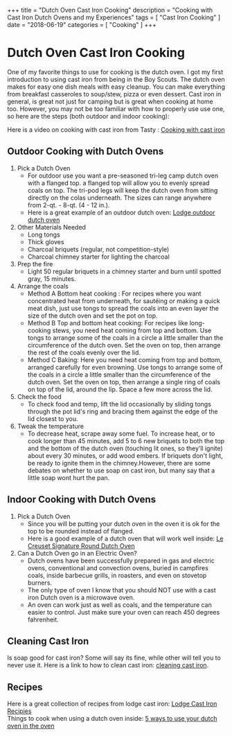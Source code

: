 +++
title = "Dutch Oven Cast Iron Cooking"
description = "Cooking with Cast Iron Dutch Ovens and my Experiences"
tags = [
    "Cast Iron Cooking"
]
date = "2018-06-19"
categories = [
    "Cooking"
]
+++

# Dutch Oven Cast Iron Cooking

One of my favorite things to use for cooking is the dutch oven. I got my first introduction to using cast iron from being in the Boy Scouts. The dutch oven
makes for easy one dish meals with easy cleanup. You can make everything from breakfast casseroles to soup/stew, pizza or even dessert. 
Cast iron in general, is great not just for camping but is great when cooking at home too. However, you may not be too familiar with how to properly use use one, so here are the steps (both outdoor and indoor cooking): 

Here is a video on cooking with cast iron from Tasty : [Cooking with cast iron](https://www.youtube.com/watch?v=KLGSLCaksdY)

## Outdoor Cooking with Dutch Ovens

1. Pick a Dutch Oven
   - For outdoor use you want a pre-seasoned tri-leg camp dutch oven with a flanged top. a flanged top will allow you to evenly spread coals on top. The tri-pod legs will keep the dutch oven from sitting directly on the colas underneath. The sizes can range anywhere from 2-qt. - 8-qt. (4 - 12 in.). 
   - Here is a great example of an outdoor dutch oven: [Lodge outdoor dutch oven](https://www.cabelas.com/product/Lodge-Logic-Pre-Seasoned-Tri-Leg-Dutch-Oven/714072.uts?productVariantId=1631641&WT.tsrc=PPC&WT.mc_id=GoogleProductAds&WT.z_mc_id1=50018076&rid=20&ds_rl=1252079&gclid=EAIaIQobChMIiIWPp67g2wIViCaGCh0XPwOVEAQYAiABEgKD1vD_BwE&gclsrc=aw.ds)
2. Other Materials Needed
   - Long tongs
   - Thick gloves
   - Charcoal briquets (regular, not competition-style)
   - Charcoal chimney starter for lighting the charcoal
3. Prep the fire
   - Light 50 regular briquets in a chimney starter and burn until spotted gray, 15 minutes.
4. Arrange the coals 
   - Method A Bottom heat cooking : For recipes where you want concentrated heat from underneath, for sautéing or making a quick meat dish, just use tongs to spread the coals into an even layer the size of the dutch oven and set the pot on top.
   - Method B Top and bottom heat cooking: For recipes like long-cooking stews, you need heat coming from top and bottom. Use tongs to arrange some of the coals in a circle a little smaller than the circumference of the dutch oven. Set the oven on top, then arrange the rest of the coals evenly over the lid.
   - Method C Baking: Here you need heat coming from top and bottom, arranged carefully for even browning. Use tongs to arrange some of the coals in a circle a little smaller than the circumference of the dutch oven. Set the oven on top, then arrange a single ring of coals on top of the lid, around the lip. Space a few more across the lid.
5. Check the food
   - To check food and temp, lift the lid occasionally by sliding tongs through the pot lid's ring and bracing them against the edge of the lid closest to you.
6. Tweak the temperature
   - To decrease heat, scrape away some fuel. To increase heat, or to cook longer than 45 minutes, add 5 to 6 new briquets to both the top and the bottom of the dutch oven (touching lit ones, so they’ll ignite) about every 30 minutes, or add wood embers. If briquets don't light, be ready to ignite them in the chimney.However, there are some debates on whether to use soap on cast iron, but many say that a little soap wont hurt the pan. 

## Indoor Cooking with Dutch Ovens

1. Pick a Dutch Oven
   - Since you will be putting your dutch oven in the oven it is ok for the top to be rounded instead of flanged.
   - Here is a good example of a dutch oven that will work well inside: [Le Creuset Signature Round Dutch Oven](https://www.surlatable.com/product/PRO-889899/Le+Creuset+Round+Dutch+Oven?cat=TCA-257731_Dutch+Ovens+%26+Braisers)
2. Can a Dutch Oven go in an Electric Oven?
	- Dutch ovens have been successfully prepared in gas and electric ovens, conventional and convection ovens, buried in campfires coals, inside barbecue grills, in roasters, and even on stovetop burners. 
	- The only type of oven I know that you should NOT use with a cast iron Dutch oven is a microwave oven.
	- An oven can work just as well as coals, and the temperature can easier to control. Just make sure your oven can reach 450 degrees fahrenheit.

## Cleaning Cast Iron

Is soap good for cast iron? Some will say its fine, while other will tell you to never use it. Here is a link to how to clean cast iron: [cleaning cast iron](http://www.seriouseats.com/2016/09/how-to-clean-maintain-cast-iron-pan-skillet-cookware.html). 

## Recipes

Here is a great collection of recipes from lodge cast iron: [Lodge Cast Iron Recipies](http://www.lodgemfg.com/recipes)
<br />
Things to cook when using a dutch oven inside: [5 ways to use your dutch oven in the oven](https://www.thekitchn.com/5-ways-to-use-your-dutch-oven-in-the-oven-254041)